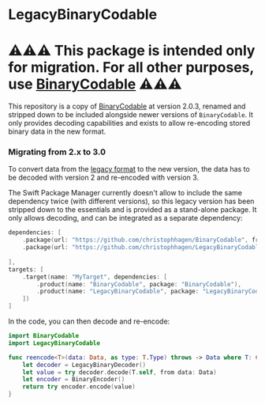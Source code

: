 # LegacyBinaryCodable

# ⚠️⚠️⚠️ This package is intended only for migration. For all other purposes, use [BinaryCodable](https://github.com/christophhagen/BinaryCodable) ⚠️⚠️⚠️


This repository is a copy of [BinaryCodable](https://github.com/christophhagen/BinaryCodable) at version 2.0.3, renamed and stripped down to be included alongside newer versions of `BinaryCodable`.
It only provides decoding capabilities and exists to allow re-encoding stored binary data in the new format.

### Migrating from 2.x to 3.0

To convert data from the [legacy format](https://github.com/christophhagen/BinaryCodable/blob/master/LegacyFormat.md) to the new version, the data has to be decoded with version 2 and re-encoded with version 3.

The Swift Package Manager currently doesn't allow to include the same dependency twice (with different versions), so this legacy version has been stripped down to the essentials and is provided as a stand-alone package.
It only allows decoding, and can be integrated as a separate dependency:

```swift
dependencies: [
    .package(url: "https://github.com/christophhagen/BinaryCodable", from: "3.0.0"),
    .package(url: "https://github.com/christophhagen/LegacyBinaryCodable", from: "2.0.0"),
    
],
targets: [
    .target(name: "MyTarget", dependencies: [
        .product(name: "BinaryCodable", package: "BinaryCodable"),
        .product(name: "LegacyBinaryCodable", package: "LegacyBinaryCodable")
    ])
]
```

In the code, you can then decode and re-encode:

```swift
import BinaryCodable
import LegacyBinaryCodable

func reencode<T>(data: Data, as type: T.Type) throws -> Data where T: Codable {
    let decoder = LegacyBinaryDecoder()
    let value = try decoder.decode(T.self, from data: Data)
    let encoder = BinaryEncoder()
    return try encoder.encode(value)
}
```

